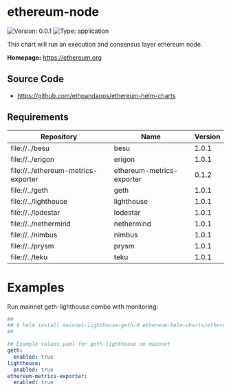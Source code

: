 
# ethereum-node

![Version: 0.0.1](https://img.shields.io/badge/Version-0.0.1-informational?style=flat-square) ![Type: application](https://img.shields.io/badge/Type-application-informational?style=flat-square)

This chart will run an execution and consensus layer ethereum node.

**Homepage:** <https://ethereum.org>

## Source Code

* <https://github.com/ethpandaops/ethereum-helm-charts>

## Requirements

| Repository | Name | Version |
|------------|------|---------|
| file://../besu | besu | 1.0.1 |
| file://../erigon | erigon | 1.0.1 |
| file://../ethereum-metrics-exporter | ethereum-metrics-exporter | 0.1.2 |
| file://../geth | geth | 1.0.1 |
| file://../lighthouse | lighthouse | 1.0.1 |
| file://../lodestar | lodestar | 1.0.1 |
| file://../nethermind | nethermind | 1.0.1 |
| file://../nimbus | nimbus | 1.0.1 |
| file://../prysm | prysm | 1.0.1 |
| file://../teku | teku | 1.0.1 |

# Examples

Run mainnet geth-lighthouse combo with monitoring:

```yaml
##
## $ helm install mainnet-lighthouse-geth-0 ethereum-helm-charts/ethereum-node -f values.yaml
##

## Example values.yaml for geth-lighthouse on mainnet
geth:
  enabled: true
lighthouse:
  enabled: true
ethereum-metrics-exporter:
  enabled: true
```
